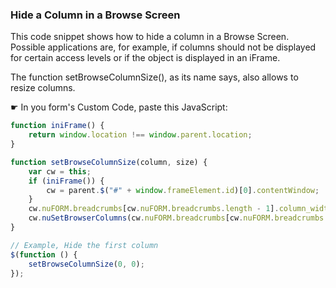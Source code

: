 ### Hide a Column in a Browse Screen

This code snippet shows how to hide a column in a Browse Screen. 
Possible applications are, for example, if columns should not be displayed for certain access levels or if the object is displayed in an iFrame.

The function setBrowseColumnSize(), as its name says, also allows to resize columns.

☛ In you form's Custom Code, paste this JavaScript:

```javascript
function iniFrame() {
    return window.location !== window.parent.location;
}

function setBrowseColumnSize(column, size) {
    var cw = this;
    if (iniFrame()) {
        cw = parent.$("#" + window.frameElement.id)[0].contentWindow;
    }
    cw.nuFORM.breadcrumbs[cw.nuFORM.breadcrumbs.length - 1].column_widths[column] = size;
    cw.nuSetBrowserColumns(cw.nuFORM.breadcrumbs[cw.nuFORM.breadcrumbs.length - 1].column_widths)
}

// Example, Hide the first column 
$(function () {
    setBrowseColumnSize(0, 0);
});
```
